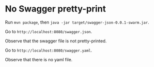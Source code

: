 # No Swagger pretty-print

Run `mvn package`, then `java -jar target/swagger-json-0.0.1-swarm.jar`.

Go to `http://localhost:8080/swagger.json`.

Observe that the swagger file is not pretty-printed.

Go to `http://localhost:8080/swagger.yaml`.

Observe that there is no yaml file.



